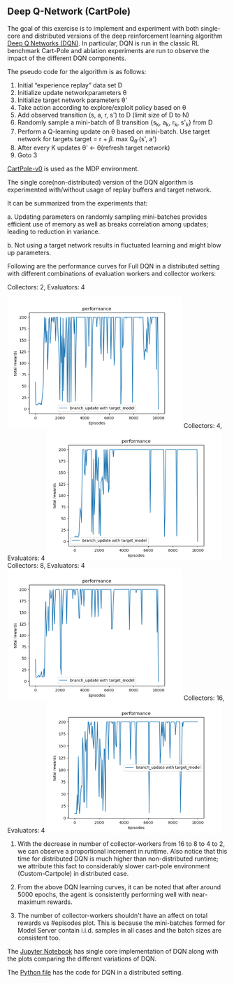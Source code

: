 ## Deep Q-Network (CartPole)
The goal of this exercise is to implement and experiment with both single-core and distributed versions of the deep reinforcement learning algorithm 
[Deep Q Networks (DQN)](https://deepmind.com/research/open-source/dqn). 
In particular, DQN is run in the classic RL benchmark Cart-Pole and ablation experiments are run to observe the impact of the different DQN components.

The pseudo code for the algorithm is as follows:

1. Initial “experience replay” data set D
2. Initialize update networkparameters θ
3. Initialize target network parameters θ'
4. Take action according to explore/exploit policy based on θ
5. Add observed transition (s, a, r, s') to D (limit size of D to N)
6. Randomly sample a mini-batch of B transition {s<sub>k</sub>, a<sub>k</sub>, r<sub>k</sub>, s'<sub>k</sub>} from D
7. Perform a Q-learning update on θ based on mini-batch. Use target network for targets target = r + 𝛽. max Q<sub>θ'</sub>(s', a')
8. After every K updates θ' ← θ(refresh target network)
9. Goto 3

[CartPole-v0](https://gym.openai.com/envs/CartPole-v0/) is used as the MDP environment.

The single core(non-distributed) version of the DQN algorithm is experimented with/without usage of replay buffers and target network.

It can be summarized from the experiments that:

a. Updating parameters on randomly sampling mini-batches provides efficient use of memory as well as breaks correlation among updates; 
leading to reduction in variance.

b. Not using a target network results in fluctuated learning and might blow up parameters.

Following are the performance curves for Full DQN in a distributed setting with different combinations of evaluation workers and collector workers:

<p float="left">

Collectors: 2, Evaluators: 4

<img src="/DQN - Cartpole/Performance Curves/dqn_2c_4w.png?raw=true" alt="8x8" width="400"/>
Collectors: 4, Evaluators: 4

<img src="/DQN - Cartpole/Performance Curves/dqn_4c_4w.png?raw=true" alt="16x16" width="400"/>
Collectors: 8, Evaluators: 4

<img src="/DQN - Cartpole/Performance Curves/dqn_8c_4w.png?raw=true" alt="32x32" width="400"/>
Collectors: 16, Evaluators: 4

<img src="/DQN - Cartpole/Performance Curves/dqn_16c_4w.png?raw=true" alt="32x32" width="400"/>
</p>

1. With the decrease in number of collector-workers from 16 to 8 to 4 to 2, we can observe a proportional increment
in runtime. Also notice that this time for distributed DQN is much higher than non-distributed runtime;
we attribute this fact to considerably slower cart-pole environment (Custom-Cartpole) in distributed case.

2. From the above DQN learning curves, it can be noted that after around 5000 epochs, the agent is consistently
performing well with near-maximum rewards.

3. The number of collector-workers shouldn't have an affect on total rewards vs #episodes plot. This is because
the mini-batches formed for Model Server contain i.i.d. samples in all cases and the batch sizes are consistent
too.

The [Jupyter Notebook](https://github.com/rusty-sj/Reinforcement-Learning-Algorithms-with-Ray-Framework-and-Intel-DevCloud/blob/master/DQN%20-%20Cartpole/non_distributed_dqn.ipynb) 
has single core implementation of DQN along with the plots comparing the different variations of DQN.

The [Python file](https://github.com/rusty-sj/Reinforcement-Learning-Algorithms-with-Ray-Framework-and-Intel-DevCloud/blob/master/DQN%20-%20Cartpole/distributed_dqn.py) 
has the code for DQN in a distributed setting.
